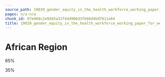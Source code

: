 ```yaml
---
source_path: 19039_gender_equity_in_the_health_workforce_working_paper_for_web_pdf.md
pages: n/a-n/a
chunk_id: 07e968c2e9d45a32f4dd906d3f660d4bd7611a64
title: 19039_gender_equity_in_the_health_workforce_working_paper_for_web_pdf
---
```

# African Region

65%

35%
